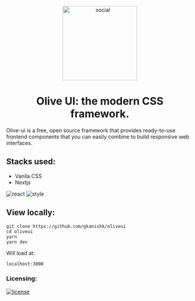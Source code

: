 <p align="center">
    <img src="https://oliveui-git-dev-gkanishk.vercel.app/looogo.png" alt="social" width="200px">
    <br>
   <h1 align="center"> Olive UI: the modern CSS framework.</h1>
Olive-ui is a free, open source framework that provides ready-to-use frontend components that you can easily combine to build responsive web interfaces.
</p>

## Stacks used:
- Vanila CSS
- Nextjs

![react](https://img.shields.io/badge/frontend-NextJs-lightgrey) ![style](https://img.shields.io/badge/style-vanila%20css-brightgreen)

## View locally:

```
git clone https://github.com/gkanishk/oliveui
cd oliveui
yarn
yarn dev

```
Will load at:

`localhost:3000`

### Licensing:
[![license](https://img.shields.io/bower/l/react?style=for-the-badge)](/LICENSE)
